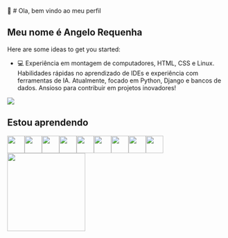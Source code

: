 👋 # Ola, bem vindo ao meu perfil
## Meu nome é Angelo Requenha

Here are some ideas to get you started:

- 💻 Experiência em montagem de computadores, HTML, CSS e Linux. Habilidades rápidas no aprendizado de IDEs e experiência com ferramentas de IA. Atualmente, focado em Python, Django e bancos de dados. Ansioso para contribuir em projetos inovadores!

<div>
<a href="https://www.linkedin.com/in/angelo-requenha/" target="_blank"><img loading="lazy" src="https://img.shields.io/badge/-LinkedIn-%230077B5?style=for-the-badge&logo=linkedin&logoColor=white" target="_blank"></a>
</div>  

## Estou aprendendo  
<div>
<img src="https://cdn.jsdelivr.net/gh/devicons/devicon/icons/python/python-original.svg" loading="lazy" width="40" height="40" /><img src="https://cdn.jsdelivr.net/gh/devicons/devicon/icons/django/django-plain.svg" loading="lazy" width="40" height="40" /><img src="https://cdn.jsdelivr.net/gh/devicons/devicon/icons/linux/linux-original.svg" loading="lazy" width="40" height="40" /><img src="https://cdn.jsdelivr.net/gh/devicons/devicon/icons/git/git-original.svg" loading="lazy" width="40" height="40" /><img src="https://cdn.jsdelivr.net/gh/devicons/devicon/icons/github/github-original.svg" loading="lazy" width="40" height="40" /><img src="https://cdn.jsdelivr.net/gh/devicons/devicon/icons/html5/html5-original.svg" loading="lazy" width="40" height="40" /><img src="https://cdn.jsdelivr.net/gh/devicons/devicon/icons/css3/css3-original.svg" loading="lazy" width="40" height="40" /><img src="https://cdn.jsdelivr.net/gh/devicons/devicon/icons/vscode/vscode-original.svg" loading="lazy" width="40" height="40" /><img src="https://cdn.jsdelivr.net/gh/devicons/devicon/icons/sqlite/sqlite-original.svg" loading="lazy" width="40" height="40" />  
</div>


<div>
<a href="https://github.com/Angelo-Requenha">
<img loading="lazy" height="180em" src="https://github-readme-stats.vercel.app/api/top-langs/?username=Angelo-Requenha&layout=compact&langs_count=7&theme=dracula"/>
</div>
